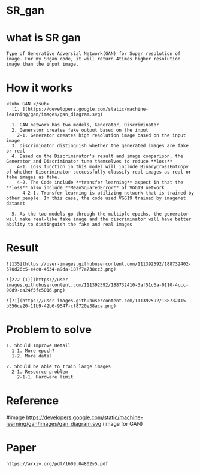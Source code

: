 # SR_gan
  # what is SR gan
  
    Type of Generative Adversial Network(GAN) for Super resolution of image. For my SRgan code, it will return 4times higher resolution image than the input image.

  # How it works
    
    <sub> GAN </sub>
      [1. ](https://developers.google.com/static/machine-learning/gan/images/gan_diagram.svg)
      
      1. GAN network has two models, Generator, Discriminator
      2. Generator creates fake output based on the input
        2-1. Generator creates high resolution image based on the input image
      3. Discriminator distinguish whether the generated images are fake or real
      4. Based on the Discriminator's result and image comparison, the Generator and Discriminator tune themselves to reduce **loss**
        4-1. Loss function in this model will include BinaryCrossEntropy of whether Discriminator successfully classify real images as real or fake images as fake.
        4-2. The Code include **transfer learning** aspect in that the **loss** also include **MeanSquaredError** of VGG19 network
          4-2-1. Transfer learning is utilizing network that is trained by other people. In this case, the code used VGG19 trained by imagenet dataset
      
      5. As the two models go through the multiple epochs, the generator will make real-like fake image and the discriminator will have better ability to distinguish the fake and real images
      
      

  # Result
    
    ![135](https://user-images.githubusercontent.com/111392592/188732402-570d26c5-e4c0-4534-a9da-187f7a738cc3.png)
    
    ![272 (1)](https://user-images.githubusercontent.com/111392592/188732410-3af51c6a-0110-4ccc-90d9-ca24f5fc5016.png)
    
    ![71](https://user-images.githubusercontent.com/111392592/188732415-b556ce20-11b9-42b6-9547-cf8720e38aca.png)
    
    
  # Problem to solve
    
    1. Should Improve Detail
      1-1. More epoch?
      1-2. More data?
      
    2. Should be able to train large images
      2-1. Resource problem
        2-1-1. Hardware limit
   
 
# Reference
  #image
    https://developers.google.com/static/machine-learning/gan/images/gan_diagram.svg  (image for GAN)
    
  # Paper
    https://arxiv.org/pdf/1609.04802v5.pdf
  
  
      
